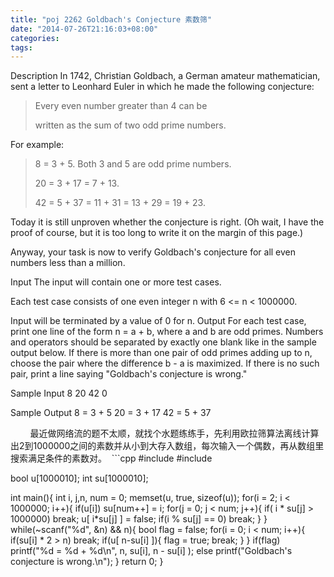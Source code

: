 ```yaml
---
title: "poj 2262 Goldbach's Conjecture 素数筛"
date: "2014-07-26T21:16:03+08:00"
categories:
tags:
---
```


                                            
Description
In 1742, Christian Goldbach, a German amateur mathematician, sent a letter to Leonhard Euler in which he made the following conjecture:

<blockquote>Every even number greater than 4 can be

written as the sum of two odd prime numbers. </blockquote>


For example: 
<blockquote>8 = 3 + 5. Both 3 and 5 are odd prime numbers. 

20 = 3 + 17 = 7 + 13. 

42 = 5 + 37 = 11 + 31 = 13 + 29 = 19 + 23. </blockquote>


Today it is still unproven whether the conjecture is right. (Oh wait, I have the proof of course, but it is too long to write it on the margin of this page.)


Anyway, your task is now to verify Goldbach's conjecture for all even numbers less than a million.

Input
The input will contain one or more test cases. 

Each test case consists of one even integer n with 6 <= n < 1000000. 

Input will be terminated by a value of 0 for n. 
Output
For each test case, print one line of the form n = a + b, where a and b are odd primes. Numbers and operators should be separated by exactly one blank like in the sample output below. If there is more than one pair of odd primes
 adding up to n, choose the pair where the difference b - a is maximized. If there is no such pair, print a line saying "Goldbach's conjecture is wrong."

Sample Input
8
20
42
0

Sample Output
8 = 3 + 5
20 = 3 + 17
42 = 5 + 37



        最近做网络流的题不太顺，就找个水题练练手，先利用欧拉筛算法离线计算出2到1000000之间的素数并从小到大存入数组，每次输入一个偶数，再从数组里搜索满足条件的素数对。
 ```cpp
#include <cstdio>
#include <cstring>

bool u[1000010];
int su[1000010];

int main(){
    int i, j,n, num = 0;
    memset(u, true, sizeof(u));
	for(i = 2; i < 1000000; i++){
	    if(u[i]) su[num++] = i;
		for(j = 0; j < num; j++){
		    if( i * su[j] > 1000000)  break;
			u[ i*su[j] ] = false;
			if(i % su[j] == 0) break;
		}
	}
    while(~scanf("%d", &n) && n){
	    bool flag = false;
		for(i = 0; i < num; i++){
		    if(su[i] * 2 > n)  break;
			if(u[ n-su[i] ]){
			    flag = true; break;
			}
		}
	    if(flag) printf("%d = %d + %d\n", n, su[i], n - su[i] );
		else  printf("Goldbach's conjecture is wrong.\n");
	}
	return 0;
}
```



